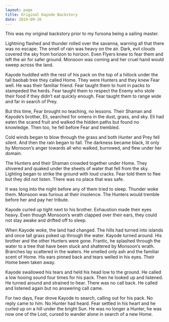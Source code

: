 ```yaml
---
layout: page
title: Original Kayode Backstory
date: 2019-09-16
---
```

<p class="author">This was my original backstory prior to my fursona being a sailing master.</p>

Lightning flashed and thunder rolled over the savanna, warning all that there was no escape. The smell of rain was heavy on the air. Dark, evil clouds covered the sky from horizon to horizon. Even Flyers knew to fear them and left the air for safer ground. Monsoon was coming and her cruel hand would sweep across the land.

Kayode huddled with the rest of his pack on the top of a hillock under the tall baobab tree they called Home. They were Hunters and they knew Fear well. He was their familiar friend. Fear taught them to hunt in packs to stampeded the herds. Fear taught them to respect the Enemy who stole their food if they didn’t eat quickly enough. Fear taught them to range wide and far in search of Prey.

But this time, Fear brought no teaching, no lessons. Their Shaman and Kayode’s brother, Eli, searched for omens in the dust, grass, and sky. Eli had eaten the scared fruit and walked the hidden paths but found no knowledge. Then too, he fell before Fear and trembled.

Cold winds began to blow through the grass and both Hunter and Prey fell silent. And then the rain began to fall. The darkness became black, lit only by Monsoon’s anger towards all who walked, burrowed, and flew under her domain.

The Hunters and their Shaman crowded together under Home. They shivered and quaked under the sheets of water that fell from the sky. Lighting began to strike the ground with loud cracks. Fear told them to flee but they did not listen. There was no place that was safe.

It was long into the night before any of them tried to sleep. Thunder woke them. Monsoon was furious at their insolence. The Hunters would tremble before her and pay her tribute.

Kayode curled up tight next to his brother. Exhaustion made their eyes heavy. Even though Monsoon’s wrath clapped over their ears, they could not stay awake and drifted off to sleep.

When Kayode woke, the land had changed. The hills had turned into islands and once tall grass poked up through the water. Kayode turned around. His brother and the other Hunters were gone. Frantic, he splashed through the water to a tree that have been stuck and shattered by Monsoon’s wrath. Branches lay scattered in the waters. He smelled only ash and the familiar scent of Home. His ears pinned back and tears welled in his eyes. Their Home been taken away.

Kayode swallowed his tears and held his head low to the ground. He called a low hooing sound four times for his pack. Then he looked up and listened. He turned around and strained to hear. There was no call back. He called and listened again but no answering call came.

For two days, Fear drove Kayode to search, calling out for his pack. No reply came to him. No Hunter had heard. Fear settled in his heart and he curled up on a hill under the bright Sun. He was no longer a Hunter, he was now one of the Lost, cursed to wander alone in search of a new Home.